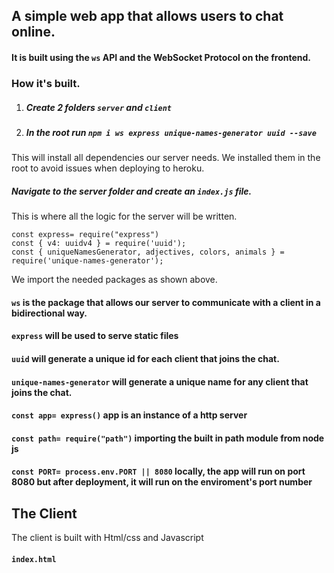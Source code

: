 ## A simple web app that allows users to chat online.


#### It is built using the ```ws``` API and the WebSocket Protocol on the frontend.

### How it's built.

1. ##### Create 2 folders ```server``` and ```client```

2. ##### In the root run ```npm i ws express unique-names-generator uuid --save```

 This will install all dependencies our server needs. We installed them in the root to avoid issues when deploying to heroku.
 
 
 ##### Navigate to the server folder and create an ```index.js``` file.
 This is where all the logic for the server will be written.
 
 ```const ws= require("ws")
const express= require("express")
const { v4: uuidv4 } = require('uuid');
const { uniqueNamesGenerator, adjectives, colors, animals } = require('unique-names-generator');
```
We import the needed packages as shown above.
#### ```ws``` is the package that allows our server to communicate with a client in a bidirectional way.

#### ```express``` will be used to serve static files

#### ```uuid``` will generate a unique id for each client that joins the chat.

#### ```unique-names-generator``` will generate a unique name for any client that joins the chat.

#### ```const app= express()``` app is an instance of a http server
#### ```const path= require("path")``` importing the built in path module from node js
#### ```const PORT= process.env.PORT || 8080``` locally, the app will run on port 8080 but after deployment, it will run on the enviroment's port number

## The Client

The client is built with Html/css and Javascript

#### ```index.html``` 









